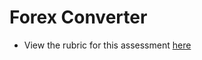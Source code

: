 # Forex Converter

- View the rubric for this assessment [here](https://storage.googleapis.com/hatchways.appspot.com/employers/springboard/student_rubrics/Forex%20Converter%20-%20Student%20Guide.pdf)
